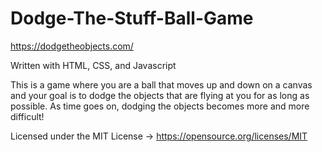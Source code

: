 # Dodge-The-Stuff-Ball-Game
https://dodgetheobjects.com/

Written with HTML, CSS, and Javascript

This is a game where you are a ball that moves up and down on a canvas and your goal is to dodge the objects that are flying at you for as long as possible. As time goes on, dodging the objects becomes more and more difficult!

Licensed under the MIT License -> https://opensource.org/licenses/MIT
